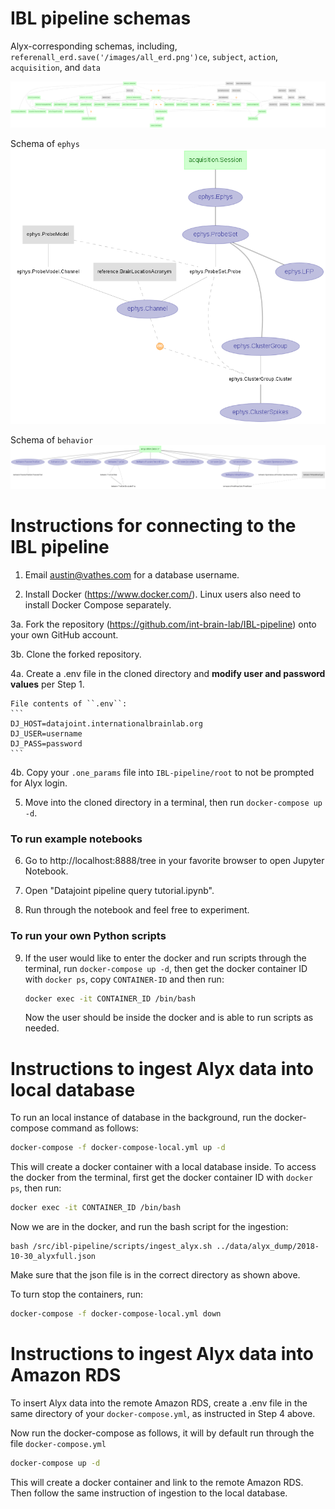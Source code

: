 # IBL pipeline schemas

Alyx-corresponding schemas, including, `referenall_erd.save('/images/all_erd.png')ce`, `subject`, `action`, `acquisition`, and `data`

![Alyx_corresponding erd](images/alyx_erd.png)

Schema of `ephys`
![Ephys erd](images/ephys_erd.png)

Schema of `behavior`
![Behavior erd](images/behavior_erd.png)

# Instructions for connecting to the IBL pipeline

1. Email austin@vathes.com for a database username.

2. Install Docker (https://www.docker.com/). Linux users also need to install Docker Compose separately.

3a. Fork the repository (https://github.com/int-brain-lab/IBL-pipeline) onto your own GitHub account.

3b. Clone the forked repository.

4a. Create a .env file in the cloned directory and **modify user and password values** per Step 1.

    File contents of ``.env``:
    ```
    DJ_HOST=datajoint.internationalbrainlab.org
    DJ_USER=username
    DJ_PASS=password
    ```

4b. Copy your `.one_params` file into `IBL-pipeline/root` to not be prompted for Alyx login.

5. Move into the cloned directory in a terminal, then run `docker-compose up -d`.

### To run example notebooks ###

6. Go to http://localhost:8888/tree in your favorite browser to open Jupyter Notebook.

7. Open "Datajoint pipeline query tutorial.ipynb".

8. Run through the notebook and feel free to experiment.

### To run your own Python scripts ###

9. If the user would like to enter the docker and run scripts through the terminal, run `docker-compose up -d`, then get the docker container ID with `docker ps`, copy `CONTAINER-ID` and then run:

    ```bash
    docker exec -it CONTAINER_ID /bin/bash
    ```

    Now the user should be inside the docker and is able to run scripts as needed.

# Instructions to ingest Alyx data into local database

To run an local instance of database in the background, run the docker-compose command as follows:

```bash
docker-compose -f docker-compose-local.yml up -d
```

This will create a docker container with a local database inside. To access the docker from the terminal, first get the docker container ID with `docker ps`, then run:

```bash
docker exec -it CONTAINER_ID /bin/bash
```

Now we are in the docker, and run the bash script for the ingestion:

```
bash /src/ibl-pipeline/scripts/ingest_alyx.sh ../data/alyx_dump/2018-10-30_alyxfull.json
```

Make sure that the json file is in the correct directory as shown above.

To turn stop the containers, run:

```bash
docker-compose -f docker-compose-local.yml down
```





# Instructions to ingest Alyx data into Amazon RDS

To insert Alyx data into the remote Amazon RDS, create a .env file in the same directory of your `docker-compose.yml`, as instructed in Step 4 above. 

Now run the docker-compose as follows, it will by default run through the file `docker-compose.yml`

```bash
docker-compose up -d
```

This will create a docker container and link to the remote Amazon RDS. Then follow the same instruction of ingestion to the local database.
